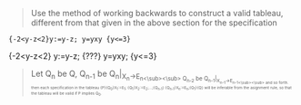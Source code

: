 > Use the method of working backwards to construct a valid tableau,
> different from that given in the above section for the specification

    {-2<y-z<2}y:=y-z; y=yxy {y<=3}

{-2<y-z<2}
y:=y-z;
{???} 
y=yxy; 
{y<=3}

> Let Q<sub>n</sub> be Q, 
> Q<sub>n-1</sub> be Q<sub>n</sub>|<sub>X<sub>n</sub>->E<sub>n<\sub><\sub>
> Q<sub>n-2</sub> be Q<sub>n-1</sub>|<sub>X<sub>n-1</sub>->E<sub>n-1<\sub><\sub>
> and so forth.
> then each specification in the tableau
> {P}{Q<sub>0</sub>}X<sub>1</sub>:=E<sub>1</sub>;
{Q<sub>1</sub>}X<sub>2</sub>:=E<sub>2</sub>;...;{Q<sub>n-1</sub>}
{Q<sub>n-1</sub>}X<sub>n</sub>:=E<sub>n</sub>;{Q<sub>1</sub>}{Q}
> will be inferable from the asignment rule, so that the tableau will
> be valid if P implies Q<sub>0</sub>.  

